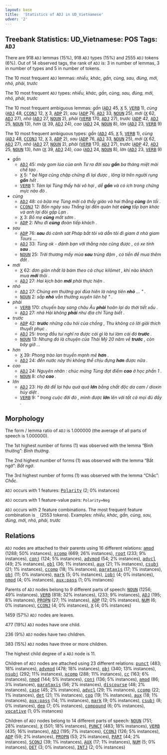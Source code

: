 ```yaml
---
layout: base
title:  'Statistics of ADJ in UD_Vietnamese'
udver: '2'
---
```


## Treebank Statistics: UD_Vietnamese: POS Tags: `ADJ`

There are 918 `ADJ` lemmas (15%), 918 `ADJ` types (15%) and 2555 `ADJ` tokens (6%).
Out of 14 observed tags, the rank of `ADJ` is: 3 in number of lemmas, 3 in number of types and 5 in number of tokens.

The 10 most frequent `ADJ` lemmas: <em>nhiều, khác, gần, cùng, sau, đúng, mới, nhỏ, phải, trước</em>

The 10 most frequent `ADJ` types:  <em>nhiều, khác, gần, cùng, sau, đúng, mới, nhỏ, phải, trước</em>

The 10 most frequent ambiguous lemmas: <em>gần</em> (<tt><a href="vi-pos-ADJ.html">ADJ</a></tt> 45, <tt><a href="vi-pos-X.html">X</a></tt> 5, <tt><a href="vi-pos-VERB.html">VERB</a></tt> 1), <em>cùng</em> (<tt><a href="vi-pos-ADJ.html">ADJ</a></tt> 48, <tt><a href="vi-pos-CCONJ.html">CCONJ</a></tt> 12, <tt><a href="vi-pos-X.html">X</a></tt> 3, <tt><a href="vi-pos-ADP.html">ADP</a></tt> 2), <em>sau</em> (<tt><a href="vi-pos-ADP.html">ADP</a></tt> 76, <tt><a href="vi-pos-ADJ.html">ADJ</a></tt> 33, <tt><a href="vi-pos-NOUN.html">NOUN</a></tt> 25), <em>mới</em> (<tt><a href="vi-pos-X.html">X</a></tt> 62, <tt><a href="vi-pos-ADJ.html">ADJ</a></tt> 27), <em>nhỏ</em> (<tt><a href="vi-pos-ADJ.html">ADJ</a></tt> 27, <tt><a href="vi-pos-NOUN.html">NOUN</a></tt> 2), <em>phải</em> (<tt><a href="vi-pos-VERB.html">VERB</a></tt> 170, <tt><a href="vi-pos-ADJ.html">ADJ</a></tt> 27), <em>trước</em> (<tt><a href="vi-pos-ADP.html">ADP</a></tt> 42, <tt><a href="vi-pos-ADJ.html">ADJ</a></tt> 25, <tt><a href="vi-pos-NOUN.html">NOUN</a></tt> 13), <em>hơn</em> (<tt><a href="vi-pos-X.html">X</a></tt> 39, <tt><a href="vi-pos-ADJ.html">ADJ</a></tt> 24), <em>cao</em> (<tt><a href="vi-pos-ADJ.html">ADJ</a></tt> 24, <tt><a href="vi-pos-NOUN.html">NOUN</a></tt> 8), <em>lớn</em> (<tt><a href="vi-pos-ADJ.html">ADJ</a></tt> 23, <tt><a href="vi-pos-VERB.html">VERB</a></tt> 9)

The 10 most frequent ambiguous types:  <em>gần</em> (<tt><a href="vi-pos-ADJ.html">ADJ</a></tt> 45, <tt><a href="vi-pos-X.html">X</a></tt> 5, <tt><a href="vi-pos-VERB.html">VERB</a></tt> 1), <em>cùng</em> (<tt><a href="vi-pos-ADJ.html">ADJ</a></tt> 48, <tt><a href="vi-pos-CCONJ.html">CCONJ</a></tt> 12, <tt><a href="vi-pos-X.html">X</a></tt> 3, <tt><a href="vi-pos-ADP.html">ADP</a></tt> 2), <em>sau</em> (<tt><a href="vi-pos-ADP.html">ADP</a></tt> 76, <tt><a href="vi-pos-ADJ.html">ADJ</a></tt> 33, <tt><a href="vi-pos-NOUN.html">NOUN</a></tt> 25), <em>mới</em> (<tt><a href="vi-pos-X.html">X</a></tt> 62, <tt><a href="vi-pos-ADJ.html">ADJ</a></tt> 27), <em>nhỏ</em> (<tt><a href="vi-pos-ADJ.html">ADJ</a></tt> 27, <tt><a href="vi-pos-NOUN.html">NOUN</a></tt> 2), <em>phải</em> (<tt><a href="vi-pos-VERB.html">VERB</a></tt> 170, <tt><a href="vi-pos-ADJ.html">ADJ</a></tt> 27), <em>trước</em> (<tt><a href="vi-pos-ADP.html">ADP</a></tt> 42, <tt><a href="vi-pos-ADJ.html">ADJ</a></tt> 25, <tt><a href="vi-pos-NOUN.html">NOUN</a></tt> 13), <em>hơn</em> (<tt><a href="vi-pos-X.html">X</a></tt> 39, <tt><a href="vi-pos-ADJ.html">ADJ</a></tt> 24), <em>cao</em> (<tt><a href="vi-pos-ADJ.html">ADJ</a></tt> 24, <tt><a href="vi-pos-NOUN.html">NOUN</a></tt> 8), <em>lớn</em> (<tt><a href="vi-pos-ADJ.html">ADJ</a></tt> 23, <tt><a href="vi-pos-VERB.html">VERB</a></tt> 9)


* <em>gần</em>
  * <tt><a href="vi-pos-ADJ.html">ADJ</a></tt> 45: <em>máy gom lúa của anh Tư ra đời sau <b>gần</b> ba tháng miệt mài chế tạo .</em>
  * <tt><a href="vi-pos-X.html">X</a></tt> 5: <em>" bé Nga cũng chập chững đi lại được , lông lá trên người rụng <b>gần</b> hết .</em>
  * <tt><a href="vi-pos-VERB.html">VERB</a></tt> 1: <em>Tóm lại Tùng thấy hải vô hại , dễ <b>gần</b> và có ích trong chừng mực nào đó .</em>
* <em>cùng</em>
  * <tt><a href="vi-pos-ADJ.html">ADJ</a></tt> 48: <em>có bữa mẹ Tùng mời cả thầy giáo và hai thằng <b>cùng</b> ăn tối .</em>
  * <tt><a href="vi-pos-CCONJ.html">CCONJ</a></tt> 12: <em>Bốn ngày sau Thắng lại đến quán hát <b>cùng</b> tốp bạn khác và anh lại đòi gặp Lan .</em>
  * <tt><a href="vi-pos-X.html">X</a></tt> 3: <em>Bố mẹ <b>cùng</b> mất sớm .</em>
  * <tt><a href="vi-pos-ADP.html">ADP</a></tt> 2: <em>Nhu đi <b>cùng</b> đoàn tiếp khách .</em>
* <em>sau</em>
  * <tt><a href="vi-pos-ADP.html">ADP</a></tt> 76: <em><b>sau</b> đó cảnh sát Pháp bắt tôi và dẫn tôi đi giam ở nhà giam Tours ...</em>
  * <tt><a href="vi-pos-ADJ.html">ADJ</a></tt> 33: <em>Tùng ok - đánh bạn với thằng nào cũng được , có xe tính <b>sau</b> .</em>
  * <tt><a href="vi-pos-NOUN.html">NOUN</a></tt> 25: <em>Trời thương mấy mùa <b>sau</b> trúng đậm , có tiền để mua thêm đất .</em>
* <em>mới</em>
  * <tt><a href="vi-pos-X.html">X</a></tt> 62: <em>đơn giản nhất là bám theo cả chục kilômet , khi nào khách mua <b>mới</b> thôi .</em>
  * <tt><a href="vi-pos-ADJ.html">ADJ</a></tt> 27: <em>Hai kịch bản <b>mới</b> phải thực hiện .</em>
* <em>nhỏ</em>
  * <tt><a href="vi-pos-ADJ.html">ADJ</a></tt> 27: <em>Chúng em thường gọi đùa hiên là nàng tiên <b>nhỏ</b> ... " .</em>
  * <tt><a href="vi-pos-NOUN.html">NOUN</a></tt> 2: <em>sắp <b>nhỏ</b> vẫn thường xuyên liên hệ " .</em>
* <em>phải</em>
  * <tt><a href="vi-pos-VERB.html">VERB</a></tt> 170: <em>chuyến bay sang châu Âu <b>phải</b> hoãn lại do thời tiết xấu .</em>
  * <tt><a href="vi-pos-ADJ.html">ADJ</a></tt> 27: <em>nhà Hải không <b>phải</b> như địa chỉ Tùng biết .</em>
* <em>trước</em>
  * <tt><a href="vi-pos-ADP.html">ADP</a></tt> 42: <em><b>trước</b> những câu hỏi của chồng , Thu không có lời giải thích thuyết phục .</em>
  * <tt><a href="vi-pos-ADJ.html">ADJ</a></tt> 25: <em>trong đầu tui nghĩ ra được cái gì là tui làm cái đó <b>trước</b> .</em>
  * <tt><a href="vi-pos-NOUN.html">NOUN</a></tt> 13: <em>Nhưng đó là chuyện của Thái Mỹ 20 năm về <b>trước</b> , còn bây giờ ...</em>
* <em>hơn</em>
  * <tt><a href="vi-pos-X.html">X</a></tt> 39: <em>Phong trào lan truyền mạnh mẽ <b>hơn</b> .</em>
  * <tt><a href="vi-pos-ADJ.html">ADJ</a></tt> 24: <em>đến nước này thì không thể chịu đựng <b>hơn</b> được nữa .</em>
* <em>cao</em>
  * <tt><a href="vi-pos-ADJ.html">ADJ</a></tt> 24: <em>Nguyên nhân : chúc mừng Tùng đạt điểm <b>cao</b> ở học phần 1 .</em>
  * <tt><a href="vi-pos-NOUN.html">NOUN</a></tt> 8: <em>chợ <b>cao</b> .</em>
* <em>lớn</em>
  * <tt><a href="vi-pos-ADJ.html">ADJ</a></tt> 23: <em>Họ đã để lại hậu quả quá <b>lớn</b> bằng chất độc da cam / dioxin hủy diệt .</em>
  * <tt><a href="vi-pos-VERB.html">VERB</a></tt> 9: <em>" trong cuộc đời đó , mình được <b>lớn</b> lên với tất cả mọi đủ đầy .</em>

## Morphology

The form / lemma ratio of `ADJ` is 1.000000 (the average of all parts of speech is 1.000000).

The 1st highest number of forms (1) was observed with the lemma “Bình thường”: <em>Bình thường</em>.

The 2nd highest number of forms (1) was observed with the lemma “Bất ngờ”: <em>Bất ngờ</em>.

The 3rd highest number of forms (1) was observed with the lemma “Chắc”: <em>Chắc</em>.

`ADJ` occurs with 1 features: <tt><a href="vi-feat-Polarity.html">Polarity</a></tt> (2; 0% instances)

`ADJ` occurs with 1 feature-value pairs: `Polarity=Neg`

`ADJ` occurs with 2 feature combinations.
The most frequent feature combination is `_` (2553 tokens).
Examples: <em>nhiều, khác, gần, cùng, sau, đúng, mới, nhỏ, phải, trước</em>


## Relations

`ADJ` nodes are attached to their parents using 16 different relations: <tt><a href="vi-dep-amod.html">amod</a></tt> (1288; 50% instances), <tt><a href="vi-dep-xcomp.html">xcomp</a></tt> (669; 26% instances), <tt><a href="vi-dep-root.html">root</a></tt> (233; 9% instances), <tt><a href="vi-dep-conj.html">conj</a></tt> (124; 5% instances), <tt><a href="vi-dep-advmod.html">advmod</a></tt> (54; 2% instances), <tt><a href="vi-dep-advcl.html">advcl</a></tt> (49; 2% instances), <tt><a href="vi-dep-obl.html">obl</a></tt> (36; 1% instances), <tt><a href="vi-dep-aux.html">aux</a></tt> (21; 1% instances), <tt><a href="vi-dep-csubj.html">csubj</a></tt> (21; 1% instances), <tt><a href="vi-dep-ccomp.html">ccomp</a></tt> (18; 1% instances), <tt><a href="vi-dep-parataxis.html">parataxis</a></tt> (17; 1% instances), <tt><a href="vi-dep-obj.html">obj</a></tt> (11; 0% instances), <tt><a href="vi-dep-mark.html">mark</a></tt> (5; 0% instances), <tt><a href="vi-dep-iobj.html">iobj</a></tt> (4; 0% instances), <tt><a href="vi-dep-nmod.html">nmod</a></tt> (4; 0% instances), <tt><a href="vi-dep-aux-pass.html">aux:pass</a></tt> (1; 0% instances)

Parents of `ADJ` nodes belong to 9 different parts of speech: <tt><a href="vi-pos-NOUN.html">NOUN</a></tt> (1256; 49% instances), <tt><a href="vi-pos-VERB.html">VERB</a></tt> (818; 32% instances),  (233; 9% instances), <tt><a href="vi-pos-ADJ.html">ADJ</a></tt> (195; 8% instances), <tt><a href="vi-pos-PROPN.html">PROPN</a></tt> (27; 1% instances), <tt><a href="vi-pos-ADP.html">ADP</a></tt> (12; 0% instances), <tt><a href="vi-pos-NUM.html">NUM</a></tt> (6; 0% instances), <tt><a href="vi-pos-CCONJ.html">CCONJ</a></tt> (4; 0% instances), <tt><a href="vi-pos-X.html">X</a></tt> (4; 0% instances)

1459 (57%) `ADJ` nodes are leaves.

477 (19%) `ADJ` nodes have one child.

236 (9%) `ADJ` nodes have two children.

383 (15%) `ADJ` nodes have three or more children.

The highest child degree of a `ADJ` node is 11.

Children of `ADJ` nodes are attached using 23 different relations: <tt><a href="vi-dep-punct.html">punct</a></tt> (483; 18% instances), <tt><a href="vi-dep-advmod.html">advmod</a></tt> (478; 18% instances), <tt><a href="vi-dep-obj.html">obj</a></tt> (340; 13% instances), <tt><a href="vi-dep-nsubj.html">nsubj</a></tt> (292; 11% instances), <tt><a href="vi-dep-xcomp.html">xcomp</a></tt> (288; 11% instances), <tt><a href="vi-dep-cc.html">cc</a></tt> (163; 6% instances), <tt><a href="vi-dep-nmod.html">nmod</a></tt> (144; 5% instances), <tt><a href="vi-dep-conj.html">conj</a></tt> (136; 5% instances), <tt><a href="vi-dep-amod.html">amod</a></tt> (86; 3% instances), <tt><a href="vi-dep-parataxis.html">parataxis</a></tt> (56; 2% instances), <tt><a href="vi-dep-discourse.html">discourse</a></tt> (48; 2% instances), <tt><a href="vi-dep-case.html">case</a></tt> (45; 2% instances), <tt><a href="vi-dep-advcl.html">advcl</a></tt> (29; 1% instances), <tt><a href="vi-dep-ccomp.html">ccomp</a></tt> (22; 1% instances), <tt><a href="vi-dep-det.html">det</a></tt> (21; 1% instances), <tt><a href="vi-dep-cop.html">cop</a></tt> (19; 1% instances), <tt><a href="vi-dep-aux.html">aux</a></tt> (18; 1% instances), <tt><a href="vi-dep-aux-pass.html">aux:pass</a></tt> (14; 1% instances), <tt><a href="vi-dep-mark.html">mark</a></tt> (9; 0% instances), <tt><a href="vi-dep-csubj.html">csubj</a></tt> (8; 0% instances), <tt><a href="vi-dep-dep.html">dep</a></tt> (7; 0% instances), <tt><a href="vi-dep-compound.html">compound</a></tt> (6; 0% instances), <tt><a href="vi-dep-vocative.html">vocative</a></tt> (1; 0% instances)

Children of `ADJ` nodes belong to 14 different parts of speech: <tt><a href="vi-pos-NOUN.html">NOUN</a></tt> (751; 28% instances), <tt><a href="vi-pos-X.html">X</a></tt> (501; 18% instances), <tt><a href="vi-pos-PUNCT.html">PUNCT</a></tt> (483; 18% instances), <tt><a href="vi-pos-VERB.html">VERB</a></tt> (435; 16% instances), <tt><a href="vi-pos-ADJ.html">ADJ</a></tt> (195; 7% instances), <tt><a href="vi-pos-CCONJ.html">CCONJ</a></tt> (126; 5% instances), <tt><a href="vi-pos-ADP.html">ADP</a></tt> (59; 2% instances), <tt><a href="vi-pos-PROPN.html">PROPN</a></tt> (53; 2% instances), <tt><a href="vi-pos-PART.html">PART</a></tt> (44; 2% instances), <tt><a href="vi-pos-SCONJ.html">SCONJ</a></tt> (39; 1% instances), <tt><a href="vi-pos-AUX.html">AUX</a></tt> (17; 1% instances), <tt><a href="vi-pos-NUM.html">NUM</a></tt> (5; 0% instances), <tt><a href="vi-pos-DET.html">DET</a></tt> (3; 0% instances), <tt><a href="vi-pos-INTJ.html">INTJ</a></tt> (2; 0% instances)

